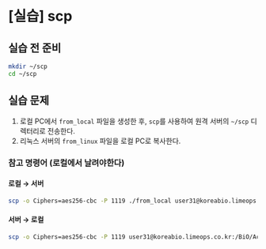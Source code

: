 # [실습] scp

## 실습 전 준비

```bash
mkdir ~/scp
cd ~/scp
```


## 실습 문제

1. 로컬 PC에서 `from_local` 파일을 생성한 후, `scp`를 사용하여 원격 서버의 `~/scp` 디렉터리로 전송한다.
2. 리눅스 서버의 `from_linux` 파일을 로컬 PC로 복사한다.

### 참고 명령어 (로컬에서 날려야한다)

#### 로컬 → 서버

```bash
scp -o Ciphers=aes256-cbc -P 1119 ./from_local user31@koreabio.limeops.co.kr:/BiO/Access/home/user31/scp 
```

#### 서버 → 로컬

```bash
scp -o Ciphers=aes256-cbc -P 1119 user31@koreabio.limeops.co.kr:/BiO/Access/home/user31/scp/from_linux . 
```
